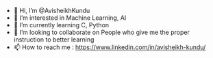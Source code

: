 - 👋 Hi, I’m @AvisheikhKundu
- 👀 I’m interested in Machine Learning, AI
- 🌱 I’m currently learning C, Python
- 💞️ I’m looking to collaborate on People who give me the proper instruction to better learning 
- 📫 How to reach me  : https://www.linkedin.com/in/avisheikh-kundu/

<!---
AvisheikhKundu/AvisheikhKundu is a ✨ special ✨ repository because its `README.md` (this file) appears on your GitHub profile.
You can click the Preview link to take a look at your changes.
--->
